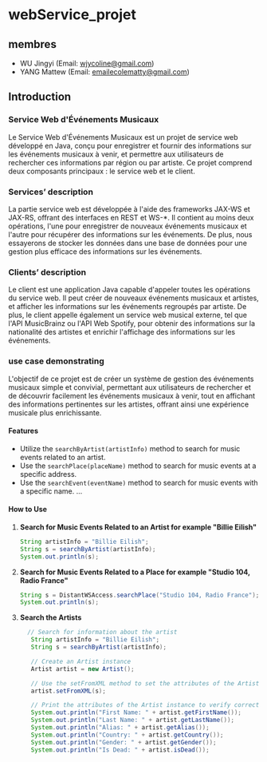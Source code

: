 # webService_projet

## membres

- WU Jingyi (Email: wjycoline@gmail.com)
- YANG Mattew (Email: emailecolematty@gmail.com)

## Introduction

### Service Web d'Événements Musicaux

Le Service Web d'Événements Musicaux est un projet de service web développé en Java, conçu pour enregistrer et fournir des informations sur les événements musicaux à venir, et permettre aux utilisateurs de rechercher ces informations par région ou par artiste. Ce projet comprend deux composants principaux : le service web et le client.

### Services’ description
La partie service web est développée à l'aide des frameworks JAX-WS et JAX-RS, offrant des interfaces en REST et WS-*. Il contient au moins deux opérations, l'une pour enregistrer de nouveaux événements musicaux et l'autre pour récupérer des informations sur les événements. De plus, nous essayerons de stocker les données dans une base de données pour une gestion plus efficace des informations sur les événements.

### Clients’ description
Le client est une application Java capable d'appeler toutes les opérations du service web. Il peut créer de nouveaux événements musicaux et artistes, et afficher les informations sur les événements regroupés par artiste. De plus, le client appelle également un service web musical externe, tel que l'API MusicBrainz ou l'API Web Spotify, pour obtenir des informations sur la nationalité des artistes et enrichir l'affichage des informations sur les événements.

### use case demonstrating
L'objectif de ce projet est de créer un système de gestion des événements musicaux simple et convivial, permettant aux utilisateurs de rechercher et de découvrir facilement les événements musicaux à venir, tout en affichant des informations pertinentes sur les artistes, offrant ainsi une expérience musicale plus enrichissante.

#### Features

- Utilize the `searchByArtist(artistInfo)` method to search for music events related to an artist.
- Use the `searchPlace(placeName)` method to search for music events at a specific address.
- Use the `searchEvent(eventName)` method to search for music events with a specific name.
...

#### How to Use

1. **Search for Music Events Related to an Artist for example "Billie Eilish"**

   ```java
   String artistInfo = "Billie Eilish";
   String s = searchByArtist(artistInfo);
   System.out.println(s);

2. **Search for Music Events Related to a Place for example "Studio 104, Radio France"**

   ```java
   String s = DistantWSAccess.searchPlace("Studio 104, Radio France");
   System.out.println(s);
   
3. **Search the Artists**

   ```java
     // Search for information about the artist
      String artistInfo = "Billie Eilish";
      String s = searchByArtist(artistInfo);

      // Create an Artist instance
      Artist artist = new Artist();

      // Use the setFromXML method to set the attributes of the Artist instance
      artist.setFromXML(s);

      // Print the attributes of the Artist instance to verify correctness
      System.out.println("First Name: " + artist.getFirstName());
      System.out.println("Last Name: " + artist.getLastName());
      System.out.println("Alias: " + artist.getAlias());
      System.out.println("Country: " + artist.getCountry());
      System.out.println("Gender: " + artist.getGender());
      System.out.println("Is Dead: " + artist.isDead());


